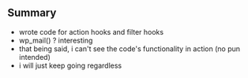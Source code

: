 ## Summary
- wrote code for action hooks and filter hooks
- wp_mail() ? interesting
- that being said, i can't see the code's functionality in action (no pun intended)
- i will just keep going regardless